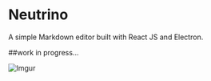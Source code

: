 # Neutrino
A simple Markdown editor built with React JS and Electron.

##work in progress...

![Imgur](http://i.imgur.com/sq4SzOa.png)

